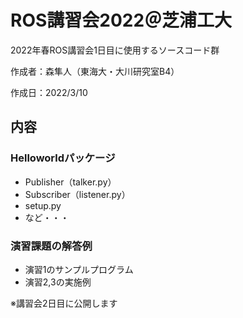 # ROS講習会2022＠芝浦工大
2022年春ROS講習会1日目に使用するソースコード群

作成者：森隼人（東海大・大川研究室B4）

作成日：2022/3/10


## 内容
### Helloworldパッケージ
- Publisher（talker.py）
- Subscriber（listener.py）
- setup.py
- など・・・


### 演習課題の解答例
- 演習1のサンプルプログラム
- 演習2,3の実施例

※講習会2日目に公開します

